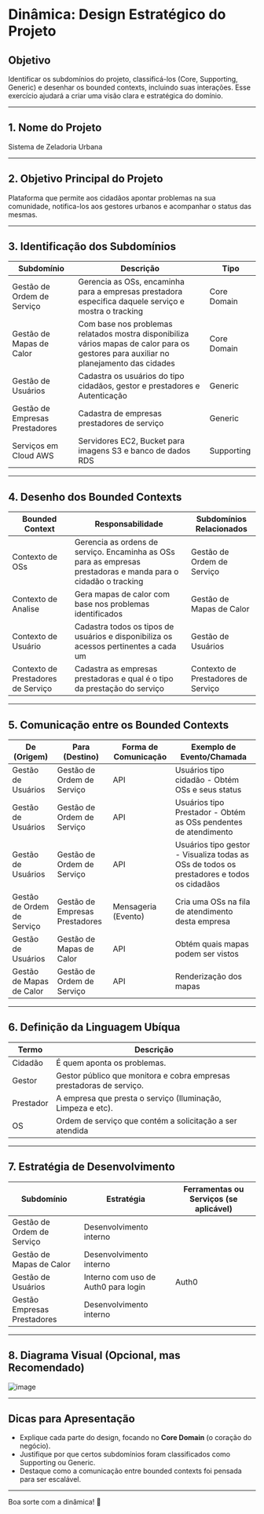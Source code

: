 # Dinâmica: Design Estratégico do Projeto

## Objetivo
Identificar os subdomínios do projeto, classificá-los (Core, Supporting, Generic) e desenhar os bounded contexts, incluindo suas interações. Esse exercício ajudará a criar uma visão clara e estratégica do domínio.

---

## 1. Nome do Projeto
Sistema de Zeladoria Urbana

---

## 2. Objetivo Principal do Projeto
Plataforma que permite aos cidadãos apontar problemas na sua comunidade, notifica-los aos gestores urbanos e acompanhar o status das mesmas.

---

## 3. Identificação dos Subdomínios

| **Subdomínio**              | **Descrição**                                                                                      | **Tipo**         |
|-----------------------------|--------------------------------------------------------------------------------------------------|------------------|
| Gestão de Ordem de Serviço | Gerencia as OSs, encaminha para a empresas prestadora especifica daquele serviço e mostra o tracking | Core Domain      |
| Gestão de Mapas de Calor | Com base nos problemas relatados mostra disponibiliza vários mapas de calor para os gestores para auxiliar no planejamento das cidades | Core Domain      |
| Gestão de Usuários | Cadastra os usuários do tipo cidadãos, gestor e prestadores e Autenticação                                         | Generic          |
| Gestão de Empresas Prestadores| Cadastra de empresas prestadores de serviço                                            | Generic          |
| Serviços em Cloud AWS  | Servidores EC2, Bucket para imagens S3 e banco de dados RDS                               | Supporting       |

---

## 4. Desenho dos Bounded Contexts

| **Bounded Context**           | **Responsabilidade**                                                                                 | **Subdomínios Relacionados** |
|-------------------------------|-----------------------------------------------------------------------------------------------------|-----------------------------|
| Contexto de OSs | Gerencia as ordens de serviço. Encaminha as OSs para as empresas prestadoras e manda para o cidadão o tracking | Gestão de Ordem de Serviço   |
| Contexto de Analise    | Gera mapas de calor com base nos problemas identificados | Gestão de Mapas de Calor |
| Contexto de Usuário    | Cadastra todos os tipos de usuários e disponibiliza os acessos pertinentes a cada um | Gestão de Usuários |
| Contexto de Prestadores de Serviço    | Cadastra as empresas prestadoras e qual é o tipo da prestação do serviço | Contexto de Prestadores de Serviço |

---

## 5. Comunicação entre os Bounded Contexts

| **De (Origem)**              | **Para (Destino)**          | **Forma de Comunicação**    | **Exemplo de Evento/Chamada**                  |
|------------------------------|-----------------------------|-----------------------------|-----------------------------------------------|
|Gestão de Usuários | Gestão de Ordem de Serviço | API  | Usuários tipo cidadão - Obtém OSs e seus status|
|Gestão de Usuários | Gestão de Ordem de Serviço | API  | Usuários tipo Prestador - Obtém as OSs pendentes de atendimento |
|Gestão de Usuários | Gestão de Ordem de Serviço | API  | Usuários tipo gestor - Visualiza todas as OSs de todos os prestadores e todos os cidadãos|
|Gestão de Ordem de Serviço | Gestão de Empresas Prestadores | Mensageria (Evento)  | Cria uma OSs na fila de atendimento desta empresa |
|Gestão de Usuários | Gestão de Mapas de Calor | API  | Obtém quais mapas podem ser vistos|
|Gestão de Mapas de Calor | Gestão de Ordem de Serviço | API  | Renderização dos mapas|


---

## 6. Definição da Linguagem Ubíqua

| **Termo**                    | **Descrição**                                                                                   |
|------------------------------|-----------------------------------------------------------------------------------------------|
| Cidadão                | É quem aponta os problemas.                                                       |
| Gestor                | Gestor público que monitora e cobra empresas prestadoras de serviço.                                                      |
| Prestador                 | A empresa que presta o serviço (Iluminação, Limpeza e etc).                                                 |
| OS                 | Ordem de serviço que contém a solicitação a ser atendida                                                 |

---

## 7. Estratégia de Desenvolvimento

| **Subdomínio**              | **Estratégia**                         | **Ferramentas ou Serviços (se aplicável)** |
|-----------------------------|---------------------------------------|-------------------------------------------|
| Gestão de Ordem de Serviço         | Desenvolvimento interno               |                                           |
| Gestão de Mapas de Calor          | Desenvolvimento interno               |                                           |
| Gestão de Usuários        | Interno com uso de Auth0 para login   | Auth0                                     |
| Gestão Empresas Prestadores           | Desenvolvimento interno               |                                           |

---

## 8. Diagrama Visual (Opcional, mas Recomendado)
![image](https://github.com/user-attachments/assets/d2670234-9f2a-4346-a00c-ff805ebb7e1b)


---

## Dicas para Apresentação
- Explique cada parte do design, focando no **Core Domain** (o coração do negócio).
- Justifique por que certos subdomínios foram classificados como Supporting ou Generic.
- Destaque como a comunicação entre bounded contexts foi pensada para ser escalável.

---

Boa sorte com a dinâmica! 🚀
